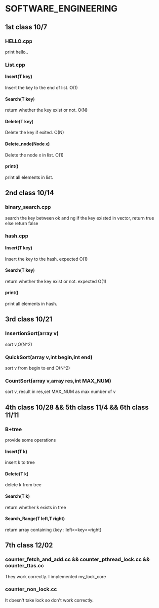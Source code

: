 # SOFTWARE_ENGINEERING
## 1st class 10/7
### HELLO.cpp
print hello.. 

### List.cpp
#### Insert(T key)
Insert the key to the end of list. O(1)

#### Search(T key)
return whether the key exist or not. O(N)

#### Delete(T key)
Delete the key if exited. O(N)

#### Delete_node(Node x)
Delete the node x in list. O(1)

#### print()
print all elements in list.


## 2nd class 10/14
### binary_search.cpp
search the key between ok and ng
if the key existed in vector, return true else return false

### hash.cpp
#### Insert(T key)
Insert the key to the hash. expected O(1)

#### Search(T key)
return whether the key exist or not.  expected O(1)

#### print()
print all elements in hash.


## 3rd class  10/21
### InsertionSort(array v)
sort v,O(N^2)

### QuickSort(array v,int begin,int end)
sort v from begin to end  O(N^2)

### CountSort(array v,array res,int MAX_NUM)
sort v, result in res,set MAX_NUM as max number of v

## 4th class 10/28 && 5th class 11/4 && 6th class 11/11
### B+tree
provide some operations
#### Insert(T k)
insert k to tree

#### Delete(T k)
delete k from tree

#### Search(T k)
return whether k exists in tree

#### Search_Range(T left,T right)
return array containing {key : left<=key<=right}

## 7th class 12/02
### counter_fetch_and_add.cc && counter_pthread_lock.cc && counter_ttas.cc
They work correctly. I implemented my_lock_core

### counter_non_lock.cc
It doesn't take lock so don't work correctly.